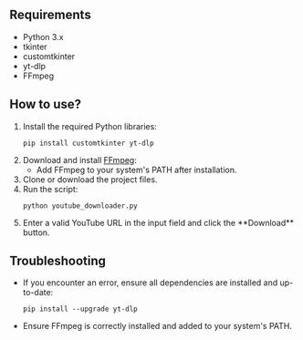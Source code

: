 <h2>Requirements</h2> <ul> <li>Python 3.x</li> <li>tkinter</li> <li>customtkinter</li> <li>yt-dlp</li> <li>FFmpeg</li> </ul> <h2>How to use?</h2> <ol> <li>Install the required Python libraries: <pre><code>pip install customtkinter yt-dlp</code></pre> </li> <li>Download and install <a href="https://ffmpeg.org/download.html">FFmpeg</a>: <ul> <li>Add FFmpeg to your system's PATH after installation.</li> </ul> </li> <li>Clone or download the project files.</li> <li>Run the script: <pre><code>python youtube_downloader.py</code></pre> </li> <li>Enter a valid YouTube URL in the input field and click the **Download** button.</li> </ol> <h2>Troubleshooting</h2> <ul> <li>If you encounter an error, ensure all dependencies are installed and up-to-date: <pre><code>pip install --upgrade yt-dlp</code></pre> </li> <li>Ensure FFmpeg is correctly installed and added to your system's PATH.</li> </ul>
